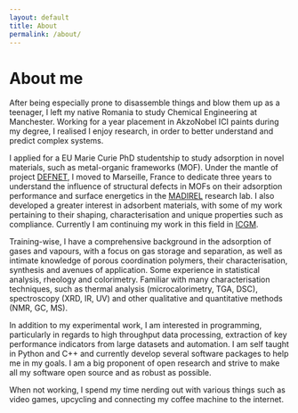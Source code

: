 ```yaml
---
layout: default
title: About
permalink: /about/
---
```



# About me

After being especially prone to disassemble things and blow them up as a teenager, I left
my native Romania to study Chemical Engineering at Manchester. Working for a year
placement in AkzoNobel ICI paints during my degree, I realised I enjoy research, in order
to better understand and predict complex systems.

I applied for a EU Marie Curie PhD studentship to study adsorption in novel materials,
such as metal-organic frameworks (MOF). Under the mantle of project [DEFNET](https://cordis.europa.eu/project/id/641887),
I moved to Marseille, France to dedicate three years to understand the influence of
structural defects in MOFs on their adsorption performance and surface energetics in the [MADIREL](http://madirel.univ-amu.fr/node/99)
research lab. I also developed a greater interest in adsorbent materials, with some of my
work pertaining to their shaping, characterisation and unique properties such as
compliance. Currently I am continuing my work in this field in [ICGM](https://www.icgm.fr/damp).

Training-wise, I have a comprehensive background in the adsorption of gases and vapours,
with a focus on gas storage and separation, as well as intimate knowledge of porous
coordination polymers, their characterisation, synthesis and avenues of application. Some
experience in statistical analysis, rheology and colorimetry. Familiar with many
characterisation techniques, such as thermal analysis (microcalorimetry, TGA, DSC),
spectroscopy (XRD, IR, UV) and other qualitative and quantitative methods (NMR, GC, MS).

In addition to my experimental work, I am interested in programming, particularly in
regards to high throughput data processing, extraction of key performance indicators from
large datasets and automation. I am self taught in Python and C++ and currently develop
several software packages to help me in my goals. I am a big proponent of open research
and strive to make all my software open source and as robust as possible.

When not working, I spend my time nerding out with various things such as video games,
upcycling and connecting my coffee machine to the internet.
